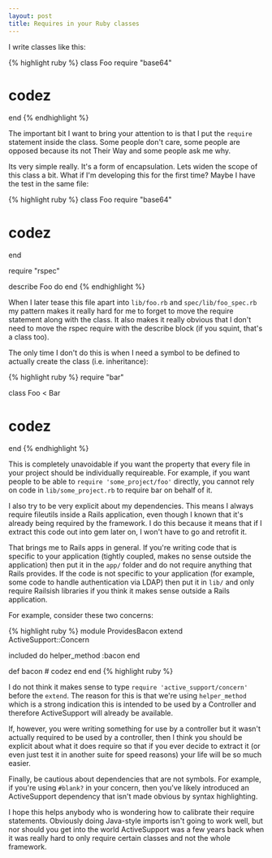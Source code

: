 ```yaml
---
layout: post
title: Requires in your Ruby classes
---
```


I write classes like this:

{% highlight ruby %}
class Foo
  require "base64"
  # codez
end
{% endhighlight %}

The important bit I want to bring your attention to is that I put the
`require` statement inside the class. Some people don't care, some
people are opposed because its not Their Way and some people ask me
why.

Its very simple really. It's a form of encapsulation. Lets widen the
scope of this class a bit. What if I'm developing this for the first
time? Maybe I have the test in the same file:

{% highlight ruby %}
class Foo
  require "base64"
  # codez
end

require "rspec"

describe Foo do
end
{% endhighlight %}

When I later tease this file apart into `lib/foo.rb` and
`spec/lib/foo_spec.rb` my pattern makes it really hard for me to
forget to move the require statement along with the class. It also
makes it really obvious that I don't need to move the rspec require
with the describe block (if you squint, that's a class too).

The only time I don't do this is when I need a symbol to be defined to
actually create the class (i.e. inheritance):

{% highlight ruby %}
require "bar"

class Foo < Bar
  # codez
end
{% endhighlight %}

This is completely unavoidable if you want the property that every
file in your project should be individually requireable. For example,
if you want people to be able to `require 'some_project/foo'`
directly, you cannot rely on code in `lib/some_project.rb` to require
bar on behalf of it.

I also try to be very explicit about my dependencies. This means I
always require fileutils inside a Rails application, even though I
known that it's already being required by the framework. I do this
because it means that if I extract this code out into gem later on, I
won't have to go and retrofit it.

That brings me to Rails apps in general. If you're writing code that
is specific to your application (tightly coupled, makes no sense
outside the application) then put it in the `app/` folder and do not
require anything that Rails provides. If the code is not specific to
your application (for example, some code to handle authentication via
LDAP) then put it in `lib/` and only require Railsish libraries if you
think it makes sense outside a Rails application.

For example, consider these two concerns:

{% highlight ruby %}
module ProvidesBacon
  extend ActiveSupport::Concern
  
  included do
    helper_method :bacon
  end

  def bacon
    # codez
  end
end
{% highlight ruby %}

I do not think it makes sense to type `require 'active_support/concern'`
before the `extend`. The reason for this is that we're using
`helper_method` which is a strong indication this is intended to be
used by a Controller and therefore ActiveSupport will already be
available.

If, however, you were writing something for use by a controller but it
wasn't actually required to be used by a controller, then I think you
should be explicit about what it does require so that if you ever
decide to extract it (or even just test it in another suite for
speed reasons) your life will be so much easier.

Finally, be cautious about dependencies that are not symbols. For
example, if you're using `#blank?` in your concern, then you've likely
introduced an ActiveSupport dependency that isn't made obvious by
syntax highlighting.

I hope this helps anybody who is wondering how to calibrate their
require statements. Obviously doing Java-style imports isn't going to
work well, but nor should you get into the world ActiveSupport was a
few years back when it was really hard to only require certain classes
and not the whole framework.
